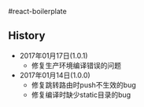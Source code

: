 #react-boilerplate

## History
- 2017年01月17日(1.0.1)
    - 修复生产环境编译错误的问题
- 2017年01月14日(1.0.0)
    - 修复跳转路由时push不生效的bug
    - 修复编译时缺少static目录的bug
